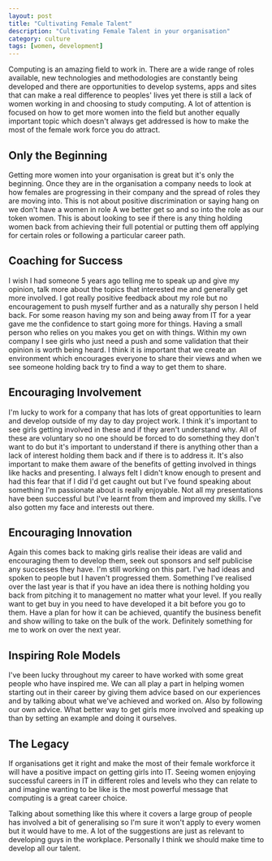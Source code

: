 ```yaml
---
layout: post
title: "Cultivating Female Talent"
description: "Cultivating Female Talent in your organisation"
category: culture
tags: [women, development]
---
```


Computing is an amazing field to work in. There are a wide range of roles available, new technologies and methodologies are constantly being developed and there are opportunities to develop systems, apps and sites that can make a real difference to peoples' lives yet there is still a lack of women working in and choosing to study computing. A lot of attention is focused on how to get more women into the field but another equally important topic which doesn't always get addressed is how to make the most of the female work force you do attract.

## Only the Beginning ##

Getting more women into your organisation is great but it's only the beginning. Once they are in the organisation a company needs to look at how females are progressing in their company and the spread of roles they are moving into. This is not about positive discrimination or saying hang on we don't have a women in role A we better get so and so into the role as our token women. This is about looking to see if there is any thing holding women back from achieving their full potential or putting them off applying for certain roles or following a particular career path.

## Coaching for Success ##

I wish I had someone 5 years ago telling me to speak up and give my opinion, talk more about the topics that interested me and generally get more involved. I got really positive feedback about my role but no encouragement to push myself further and as a naturally shy person I held back. For some reason having my son and being away from IT for a year gave me the confidence to start going more for things. Having a small person who relies on you makes you get on with things. Within my own company I see girls who just need a push and some validation that their opinion is worth being heard. I think it is important that we create an environment which encourages everyone to share their views and when we see someone holding back try to find a way to get them to share.

## Encouraging Involvement ##

I'm lucky to work for a company that has lots of great opportunities to learn and develop outside of my day to day project work. I think it's important to see girls getting involved in these and if they aren't understand why. All of these are voluntary so no one should be forced to do something they don't want to do but it's important to understand if there is anything other than a lack of interest holding them back and if there is to address it. It's also important to make them aware of the benefits of getting involved in things like hacks and presenting. I always felt I didn't know enough to present and had this fear that if I did I'd get caught out but I've found speaking about something I'm passionate about is really enjoyable. Not all my presentations have been successful but I've learnt from them and improved my skills. I've also gotten my face and interests out there.

## Encouraging Innovation ##

Again this comes back to making girls realise their ideas are valid and encouraging them to develop them, seek out sponsors and self publicise any successes they have. I'm still working on this part. I've had ideas and spoken to people but I haven't progressed them. Something I've realised over the last year is that if you have an idea there is nothing holding you back from pitching it to management no matter what your level. If you really want to get buy in you need to have developed it a bit before you go to them. Have a plan for how it can be achieved, quantify the business benefit and show willing to take on the bulk of the work. Definitely something for me to work on over the next year.

## Inspiring Role Models ##

I've been lucky throughout my career to have worked with some great people who have inspired me. We can all play a part in helping women starting out in their career by giving them advice based on our experiences and by talking about what we've achieved and worked on. Also by following our own advice. What better way to get girls more involved and speaking up than by setting an example and doing it ourselves.

## The Legacy ##

If organisations get it right and make the most of their female workforce it will have a positive impact on getting girls into IT. Seeing women enjoying successful careers in IT in different roles and levels who they can relate to and imagine wanting to be like is the most powerful message that computing is a great career choice.

Talking about something like this where it covers a large group of people has involved a bit of generalising so I'm sure it won't apply to every women but it would have to me. A lot of the suggestions are just as relevant to developing guys in the workplace. Personally I think we should make time to develop all our talent.